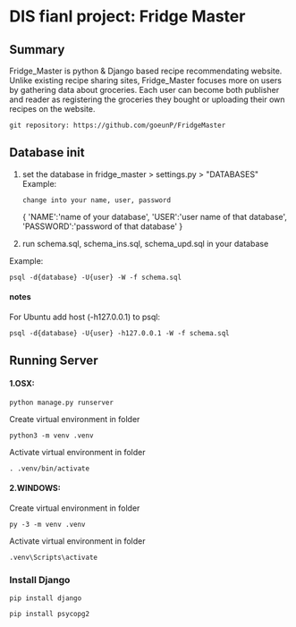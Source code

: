 # DIS fianl project: Fridge Master

## Summary

Fridge_Master is python & Django based recipe recommendating website. Unlike existing recipe sharing sites, Fridge_Master focuses more on users by gathering data about groceries. Each user can become both publisher and reader as registering the groceries they bought or uploading their own recipes on the website.

    git repository: https://github.com/goeunP/FridgeMaster

## Database init

1.  set the database in fridge_master > settings.py > "DATABASES"
    Example:

        change into your name, user, password

    {
    'NAME':'name of your database',
    'USER':'user name of that database',
    'PASSWORD':'password of that database'
    }

2.  run schema.sql, schema_ins.sql, schema_upd.sql in your database

Example:

    psql -d{database} -U{user} -W -f schema.sql

#### notes

For Ubuntu add host (-h127.0.0.1) to psql:

    psql -d{database} -U{user} -h127.0.0.1 -W -f schema.sql

## Running Server

#### 1.OSX:

    python manage.py runserver

Create virtual environment in folder

    python3 -m venv .venv

Activate virtual environment in folder

    . .venv/bin/activate

#### 2.WINDOWS:

Create virtual environment in folder

    py -3 -m venv .venv

Activate virtual environment in folder

    .venv\Scripts\activate

### Install Django

    pip install django

    pip install psycopg2
